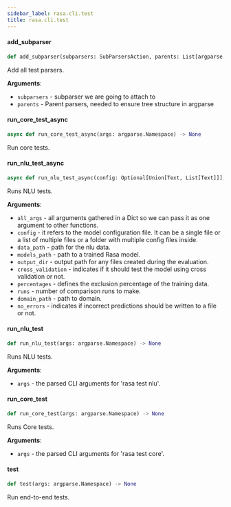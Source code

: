 ```yaml
---
sidebar_label: rasa.cli.test
title: rasa.cli.test
---
```

#### add\_subparser

```python
def add_subparser(subparsers: SubParsersAction, parents: List[argparse.ArgumentParser]) -> None
```

Add all test parsers.

**Arguments**:

- `subparsers` - subparser we are going to attach to
- `parents` - Parent parsers, needed to ensure tree structure in argparse

#### run\_core\_test\_async

```python
async def run_core_test_async(args: argparse.Namespace) -> None
```

Run core tests.

#### run\_nlu\_test\_async

```python
async def run_nlu_test_async(config: Optional[Union[Text, List[Text]]], data_path: Text, models_path: Text, output_dir: Text, cross_validation: bool, percentages: List[int], runs: int, no_errors: bool, domain_path: Text, all_args: Dict[Text, Any]) -> None
```

Runs NLU tests.

**Arguments**:

- `all_args` - all arguments gathered in a Dict so we can pass it as one argument
  to other functions.
- `config` - it refers to the model configuration file. It can be a single file or
  a list of multiple files or a folder with multiple config files inside.
- `data_path` - path for the nlu data.
- `models_path` - path to a trained Rasa model.
- `output_dir` - output path for any files created during the evaluation.
- `cross_validation` - indicates if it should test the model using cross validation
  or not.
- `percentages` - defines the exclusion percentage of the training data.
- `runs` - number of comparison runs to make.
- `domain_path` - path to domain.
- `no_errors` - indicates if incorrect predictions should be written to a file
  or not.

#### run\_nlu\_test

```python
def run_nlu_test(args: argparse.Namespace) -> None
```

Runs NLU tests.

**Arguments**:

- `args` - the parsed CLI arguments for &#x27;rasa test nlu&#x27;.

#### run\_core\_test

```python
def run_core_test(args: argparse.Namespace) -> None
```

Runs Core tests.

**Arguments**:

- `args` - the parsed CLI arguments for &#x27;rasa test core&#x27;.

#### test

```python
def test(args: argparse.Namespace) -> None
```

Run end-to-end tests.

